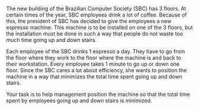 The new building of the Brazilian Computer Society (SBC) has 3 floors. At certain times of the year, SBC employees drink a lot of coffee. Because of this, the president of SBC has decided to give the employees a new espresso machine. This machine is to be installed on one of the 3 floors, but the installation must be done in such a way that people do not waste too much time going up and down stairs.

Each employee of the SBC drinks 1 espresso a day. They have to go from the floor where they work to the floor where the machine is and back to their workstation. Every employee takes 1 minute to go up or down one floor. Since the SBC cares a lot about efficiency, she wants to position the machine in a way that minimizes the total time spent going up and down stairs.

Your task is to help management position the machine so that the total time spent by employees going up and down stairs is minimized.

